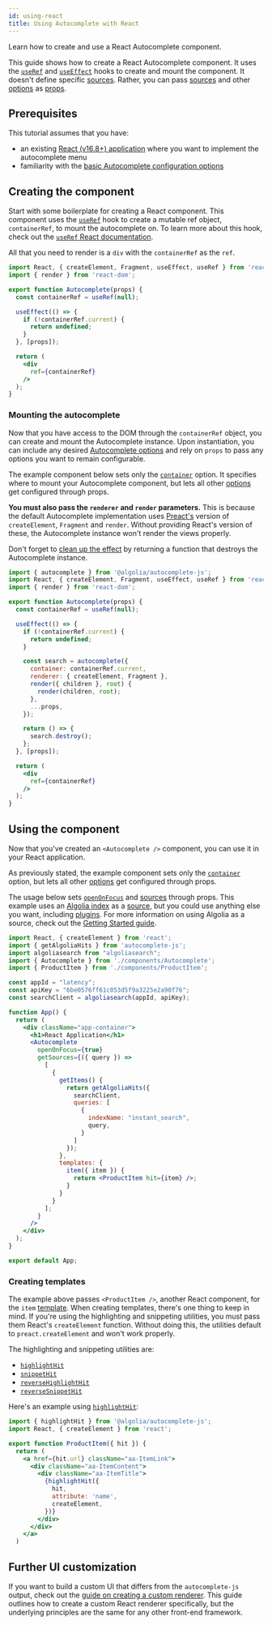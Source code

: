 ```yaml
---
id: using-react
title: Using Autocomplete with React
---
```


Learn how to create and use a React Autocomplete component.

This guide shows how to create a React Autocomplete component. It uses the [`useRef`](https://reactjs.org/docs/hooks-reference.html#useref) and [`useEffect`](https://reactjs.org/docs/hooks-reference.html#useeffect) hooks to create and mount the component. It doesn't define specific [sources](sources). Rather, you can pass [sources](sources) and other [options](basic-options) as [props](https://reactjs.org/docs/components-and-props.html).

## Prerequisites

This tutorial assumes that you have:
- an existing [React (v16.8+) application](https://reactjs.org/docs/getting-started.html) where you want to implement the autocomplete menu
- familiarity with the [basic Autocomplete configuration options](basic-options)

## Creating the component

Start with some boilerplate for creating a React component. This component uses the [`useRef`](https://reactjs.org/docs/hooks-reference.html#useref) hook to create a mutable ref object, `containerRef`, to mount the autocomplete on. To learn more about this hook, check out the [`useRef` React documentation](https://reactjs.org/docs/hooks-reference.html#useref).

 All that you need to render is a `div` with the `containerRef` as the `ref`.

```jsx title="Autocomplete.jsx"
import React, { createElement, Fragment, useEffect, useRef } from 'react';
import { render } from 'react-dom';

export function Autocomplete(props) {
  const containerRef = useRef(null);

  useEffect(() => {
    if (!containerRef.current) {
      return undefined;
    }
  }, [props]);

  return (
    <div
      ref={containerRef}
    />
  );
}
```

### Mounting the autocomplete

Now that you have access to the DOM through the `containerRef` object, you can create and mount the Autocomplete instance. Upon instantiation, you can include any desired [Autocomplete options](basic-options) and rely on `props` to pass any options you want to remain configurable.

The example component below sets only the [`container`](autocomplete-js/#container) option. It specifies where to mount your Autocomplete component, but lets all other [options](basic-options) get configured through props.

**You must also pass the `renderer` and `render` parameters.** This is because the default Autocomplete implementation uses [Preact's](https://preactjs.com/) version of `createElement`, `Fragment` and `render`. Without providing React's version of these, the Autocomplete instance won't render the views properly.

Don't forget to [clean up the effect](https://reactjs.org/docs/hooks-reference.html#cleaning-up-an-effect) by returning a function that destroys the Autocomplete instance.

```jsx title="Autocomplete.jsx"
import { autocomplete } from '@algolia/autocomplete-js';
import React, { createElement, Fragment, useEffect, useRef } from 'react';
import { render } from 'react-dom';

export function Autocomplete(props) {
  const containerRef = useRef(null);

  useEffect(() => {
    if (!containerRef.current) {
      return undefined;
    }

    const search = autocomplete({
      container: containerRef.current,
      renderer: { createElement, Fragment },
      render({ children }, root) {
        render(children, root);
      },
      ...props,
    });

    return () => {
      search.destroy();
    };
  }, [props]);

  return (
    <div
      ref={containerRef}
    />
  );
}
```

## Using the component

Now that you've created an `<Autocomplete />` component, you can use it in your React application.

As previously stated, the example component sets only the [`container`](autocomplete-js/#container) option, but lets all other [options](basic-options) get configured through props.

The usage below sets [`openOnFocus`](autocomplete-js#openonfocus) and [sources](sources) through props. This example uses an [Algolia index](https://www.algolia.com/doc/faq/basics/what-is-an-index/) as a [source](sources), but you could use anything else you want, including [plugins](plugins). For more information on using Algolia as a source, check out the [Getting Started guide](getting-started).


```jsx title=App.jsx"
import React, { createElement } from 'react';
import { getAlgoliaHits } from 'autocomplete-js';
import algoliasearch from "algoliasearch";
import { Autocomplete } from './components/Autocomplete';
import { ProductItem } from './components/ProductItem';

const appId = "latency";
const apiKey = "6be0576ff61c053d5f9a3225e2a90f76";
const searchClient = algoliasearch(appId, apiKey);

function App() {
  return (
    <div className="app-container">
      <h1>React Application</h1>
      <Autocomplete
        openOnFocus={true}
        getSources={({ query }) =>
          [
            {
              getItems() {
                return getAlgoliaHits({
                  searchClient,
                  queries: [
                    {
                      indexName: "instant_search",
                      query,
                    }
                  ]
                });
              },
              templates: {
                item({ item }) {
                  return <ProductItem hit={item} />;
                }
              }
            }
          ];
        }
      />
    </div>
  );
}

export default App;
```

### Creating templates

The example above passes `<ProductItem />`, another React component, for the `item` [template](templates). When creating templates, there's one thing to keep in mind. If you're using the highlighting and snippeting utilities, you must pass them React's `createElement` function. Without doing this, the utilities default to `preact.createElement` and won't work properly.

The highlighting and snippeting utilities are:
- [`highlightHit`](highlighthit)
- [`snippetHit`](snippethit)
- [`reverseHighlightHit`](reversehighlighthit)
- [`reverseSnippetHit`](reversesnippethit)

Here's an example using [`highlightHit`](highlighthit):

```jsx title="ProductItem.jsx"
import { highlightHit } from '@algolia/autocomplete-js';
import React, { createElement } from 'react';

export function ProductItem({ hit }) {
  return (
    <a href={hit.url} className="aa-ItemLink">
      <div className="aa-ItemContent">
        <div className="aa-ItemTitle">
          {highlightHit({
            hit,
            attribute: 'name',
            createElement,
          })}
        </div>
      </div>
    </a>
  )
  ```


## Further UI customization

If you want to build a custom UI that differs from the `autocomplete-js` output, check out the [guide on creating a custom renderer](creating-a-renderer). This guide outlines how to create a custom React renderer specifically, but the underlying principles are the same for any other front-end framework.
